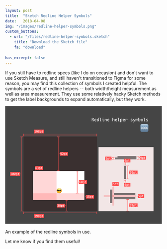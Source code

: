 ```yaml
---
layout: post
title:  "Sketch Redline Helper Symbols"
date:   2018-04-08
img: "/images/redline-helper-symbols.png"
custom_buttons:
  - url: "/files/redline-helper-symbols.sketch"
    title: "Download the Sketch file"
    fa: "download"

has_excerpt: false
---
```


If you still have to redline specs (like I do on occasion) and don't want to use Sketch Measure, and still haven't transitioned to Figma for some reason, you may find this collection of symbols I created helpful. The symbols are a set of redline helpers -- both width/height measurement as well as area measurement. They use some relatively hacky Sketch methods to get the label backgrounds to expand automatically, but they work.

<div class="img img-has-border">
    <div class="img_image">
        <img src="/images/redline-helper-symbols.png" />
    </div>
    <p class="img_caption">An example of the redline symbols in use.</p>
</div>

Let me know if you find them useful!
